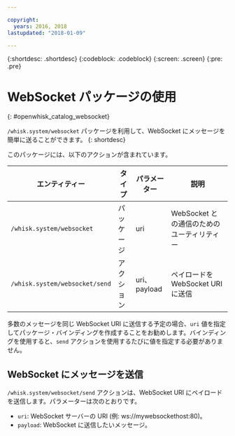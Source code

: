 ```yaml
---

copyright:
  years: 2016, 2018
lastupdated: "2018-01-09"

---
```


{:shortdesc: .shortdesc}
{:codeblock: .codeblock}
{:screen: .screen}
{:pre: .pre}

# WebSocket パッケージの使用
{: #openwhisk_catalog_websocket}

`/whisk.system/websocket` パッケージを利用して、WebSocket にメッセージを簡単に送ることができます。
{: shortdesc}

このパッケージには、以下のアクションが含まれています。

| エンティティー | タイプ | パラメーター| 説明 |
| --- | --- | --- | --- |
| `/whisk.system/websocket` | パッケージ| uri | WebSocket との通信のためのユーティリティー|
| `/whisk.system/websocket/send` | アクション | uri、payload| ペイロードを WebSocket URI に送信|

多数のメッセージを同じ WebSocket URI に送信する予定の場合、`uri` 値を指定してパッケージ・バインディングを作成することをお勧めします。バインディングを使用すると、`send` アクションを使用するたびに値を指定する必要がありません。

## WebSocket にメッセージを送信

`/whisk.system/websocket/send` アクションは、WebSocket URI にペイロードを送信します。パラメーターは次のとおりです。

- `uri`: WebSocket サーバーの URI (例: ws://mywebsockethost:80)。
- `payload`: WebSocket に送信したいメッセージ。
